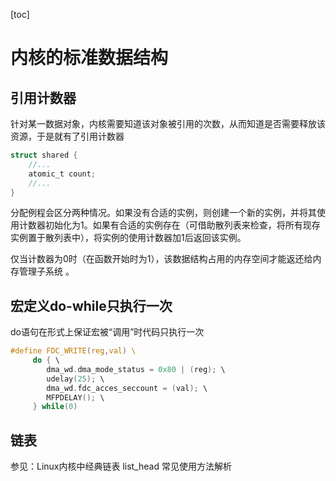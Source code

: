 [toc]

# 内核的标准数据结构

## 引用计数器

针对某一数据对象，内核需要知道该对象被引用的次数，从而知道是否需要释放该资源，于是就有了引用计数器

```c
struct shared {
    //...
    atomic_t count;
    //...
}
```

分配例程会区分两种情况。如果没有合适的实例，则创建一个新的实例，并将其使用计数器初始化为1。如果有合适的实例存在（可借助散列表来检查，将所有现存实例置于散列表中），将实例的使用计数器加1后返回该实例。  

仅当计数器为0时（在函数开始时为1），该数据结构占用的内存空间才能返还给内存管理子系统 。



## 宏定义do-while只执行一次

do语句在形式上保证宏被“调用”时代码只执行一次

```c
#define FDC_WRITE(reg,val) \ 
     do { \ 
    	dma_wd.dma_mode_status = 0x80 | (reg); \ 
     	udelay(25); \ 
    	dma_wd.fdc_acces_seccount = (val); \ 
     	MFPDELAY(); \ 
     } while(0)
```



## 链表

参见：Linux内核中经典链表 list_head 常见使用方法解析

